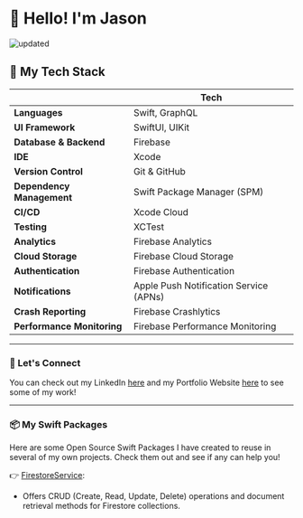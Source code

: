 # 👋 Hello! I'm Jason

![updated](https://user-images.githubusercontent.com/36863375/232238861-a23135e5-f7aa-4ce9-ab4d-e053780f5cd1.png)

## 🥞 My Tech Stack 

|  | Tech |
|------------|-------------|
| **Languages** | Swift, GraphQL |
| **UI Framework** | SwiftUI, UIKit |
| **Database & Backend** | Firebase |
| **IDE** | Xcode |
| **Version Control** | Git & GitHub
| **Dependency Management** | Swift Package Manager (SPM) |
| **CI/CD** | Xcode Cloud |
| **Testing** | XCTest |
| **Analytics** | Firebase Analytics |
| **Cloud Storage** | Firebase Cloud Storage |
| **Authentication** | Firebase Authentication |
| **Notifications** | Apple Push Notification Service (APNs) |
| **Crash Reporting** | Firebase Crashlytics |
| **Performance Monitoring** | Firebase Performance Monitoring |



---

### 💬 Let's Connect
You can check out my LinkedIn [here](https://www.linkedin.com/in/jasonschneider8) and my Portfolio Website [here](https://www.jasonschneider.tech) to see some of my work!

---

### 📦 My Swift Packages
Here are some Open Source Swift Packages I have created to reuse in several of my own projects. Check them out and see if any can help you! 

👉  [FirestoreService](https://github.com/js8developer/FirestoreService):
  * Offers CRUD (Create, Read, Update, Delete) operations and document retrieval methods for Firestore collections.
